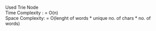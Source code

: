 Used Trie Node <br>
Time Complexity : = O(n) <br>
Space Complexity: = O(lenght of words * unique no. of chars * no. of words)
